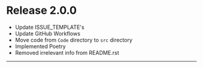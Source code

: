 # Release 2.0.0

- Update ISSUE_TEMPLATE's
- Update GitHub Workflows
- Move code from `Code` directory to `src` directory
- Implemented Poetry
- Removed irrelevant info from README.rst

______________________________________________________________________
